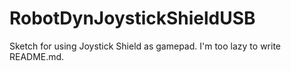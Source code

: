 # RobotDynJoystickShieldUSB
Sketch for using Joystick Shield as gamepad.
I'm too lazy to write README.md.
